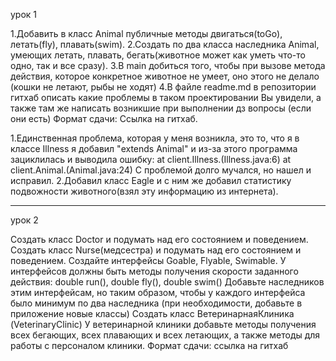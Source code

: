 урок 1

1.Добавить в класс Animal публичные методы двигаться(toGo), летать(fly), плавать(swim).
2.Создать по два класса наследника Animal, умеющих летать, плавать, бегать(животное может как уметь что-то одно, так и все сразу).
3.В main добиться того, чтобы при вызове метода действия, которое конкретное животное не умеет, оно этого не делало (кошки не летают, рыбы не ходят)
4.В файле readme.md в репозитории гитхаб описать какие проблемы в таком проектировании Вы увидели, а также там же написать возникшие при выполнении дз вопросы (если они есть)
Формат сдачи: Ссылка на гитхаб.


1.Единственная проблема, которая у меня возникла, это то, что я в классе Illness я добавил "extends Animal" и из-за этого программа зациклилась и выводила ошибку:
at client.Illness.<init>(Illness.java:6)
at client.Animal.<init>(Animal.java:24)
C проблемой долго мучался, но нашел и исправил.
2.Добавил класс Eagle и с ним же добавил статистику подвожности животного(взял эту информацию из интернета).


----------------------------------------------------------------------------------------------------------------------------------------------------------------------------------------------------------------------------------------
урок 2

Создать класс Doctor и подумать над его состоянием и поведением. Создать класс Nurse(медсестра) и подумать над его состоянием и поведением.
Создайте интерфейсы Goable, Flyable, Swimable. У интерфейсов должны быть
методы получения скорости заданного действия: double run(), double fly(), double swim()
Добавьте наследников этим интерфейсам, но таким образом,
чтобы у каждого интерфейса было минимум по два наследника (при необходимости, добавьте в приложение новые классы)
Создать класс ВетеринарнаяКлиника (VeterinaryClinic)
У ветеринарной клиники добавьте методы получения всех бегающих, всех плавающих и всех летающих, а также методы для работы с персоналом клиники.
Формат сдачи: ссылка на гитхаб
